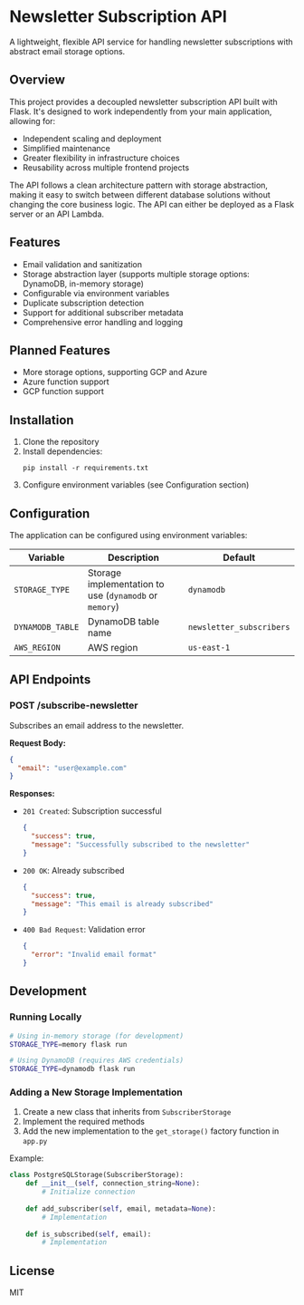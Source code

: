 
# Newsletter Subscription API

A lightweight, flexible API service for handling newsletter subscriptions with abstract email storage options.

## Overview

This project provides a decoupled newsletter subscription API built with Flask. It's designed to work independently from your main application, allowing for:

- Independent scaling and deployment
- Simplified maintenance
- Greater flexibility in infrastructure choices
- Reusability across multiple frontend projects

The API follows a clean architecture pattern with storage abstraction, making it easy to switch between different database solutions without changing the core business logic. The API can either be deployed as a Flask server or an API Lambda. 

## Features

- Email validation and sanitization
- Storage abstraction layer (supports multiple storage options: DynamoDB, in-memory storage)
- Configurable via environment variables
- Duplicate subscription detection
- Support for additional subscriber metadata
- Comprehensive error handling and logging

## Planned Features
- More storage options, supporting GCP and Azure
- Azure function support
- GCP function support

## Installation

1. Clone the repository
2. Install dependencies:
   ```
   pip install -r requirements.txt
   ```
3. Configure environment variables (see Configuration section)

## Configuration

The application can be configured using environment variables:

| Variable | Description | Default |
|----------|-------------|---------|
| `STORAGE_TYPE` | Storage implementation to use (`dynamodb` or `memory`) | `dynamodb` |
| `DYNAMODB_TABLE` | DynamoDB table name | `newsletter_subscribers` |
| `AWS_REGION` | AWS region | `us-east-1` |

## API Endpoints

### POST /subscribe-newsletter

Subscribes an email address to the newsletter.

**Request Body:**
```json
{
  "email": "user@example.com"
}
```

**Responses:**

- `201 Created`: Subscription successful
  ```json
  {
    "success": true,
    "message": "Successfully subscribed to the newsletter"
  }
  ```

- `200 OK`: Already subscribed
  ```json
  {
    "success": true,
    "message": "This email is already subscribed"
  }
  ```

- `400 Bad Request`: Validation error
  ```json
  {
    "error": "Invalid email format"
  }
  ```

## Development

### Running Locally

```bash
# Using in-memory storage (for development)
STORAGE_TYPE=memory flask run

# Using DynamoDB (requires AWS credentials)
STORAGE_TYPE=dynamodb flask run
```

### Adding a New Storage Implementation

1. Create a new class that inherits from `SubscriberStorage`
2. Implement the required methods
3. Add the new implementation to the `get_storage()` factory function in `app.py`

Example:
```python
class PostgreSQLStorage(SubscriberStorage):
    def __init__(self, connection_string=None):
        # Initialize connection
        
    def add_subscriber(self, email, metadata=None):
        # Implementation
        
    def is_subscribed(self, email):
        # Implementation
```
## License

MIT